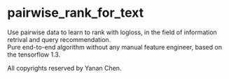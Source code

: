 # pairwise_rank_for_text

Use pairwise data to learn to rank with logloss, in the field of information retrival and query recommendation.\
Pure end-to-end algorithm without any manual feature engineer, based on the tensorflow 1.3.

All copyrights reserved by Yanan Chen.
